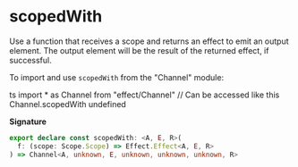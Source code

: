 # scopedWith

Use a function that receives a scope and returns an effect to emit an output
element. The output element will be the result of the returned effect, if
successful.

To import and use `scopedWith` from the "Channel" module:

ts
import \* as Channel from "effect/Channel"
// Can be accessed like this
Channel.scopedWith
undefined

**Signature**

```ts
export declare const scopedWith: <A, E, R>(
  f: (scope: Scope.Scope) => Effect.Effect<A, E, R>
) => Channel<A, unknown, E, unknown, unknown, unknown, R>
```
